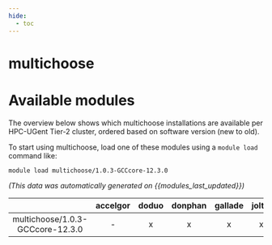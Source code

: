 ```yaml
---
hide:
  - toc
---
```


multichoose
===========

# Available modules


The overview below shows which multichoose installations are available per HPC-UGent Tier-2 cluster, ordered based on software version (new to old).

To start using multichoose, load one of these modules using a `module load` command like:

```shell
module load multichoose/1.0.3-GCCcore-12.3.0
```

*(This data was automatically generated on {{modules_last_updated}})*  

| |accelgor|doduo|donphan|gallade|joltik|shinx|
| :---: | :---: | :---: | :---: | :---: | :---: | :---: |
|multichoose/1.0.3-GCCcore-12.3.0|-|x|x|x|x|x|

